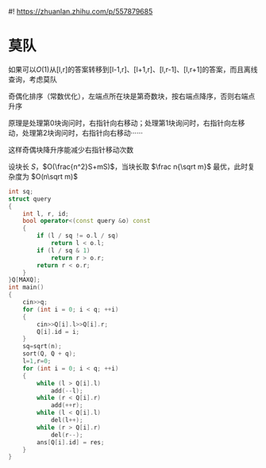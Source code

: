 #! https://zhuanlan.zhihu.com/p/557879685
# 莫队
如果可以$O(1)$从[l,r]的答案转移到[l-1,r]、[l+1,r]、[l,r-1]、[l,r+1]的答案，而且离线查询，考虑莫队

奇偶化排序（常数优化），左端点所在块是第奇数块，按右端点降序，否则右端点升序

原理是处理第0块询问时，右指针向右移动；处理第1块询问时，右指针向左移动，处理第2块询问时，右指针向右移动······

这样奇偶块降升序能减少右指针移动次数

设块长 $S$，$O(\frac{n^2}S+mS)$，当块长取 $\frac n{\sqrt m}$ 最优，此时复杂度为 $O(n\sqrt m)$
```cpp
int sq;
struct query
{
    int l, r, id;
    bool operator<(const query &o) const
    {
        if (l / sq != o.l / sq)
            return l < o.l;
        if (l / sq & 1)
            return r > o.r;
        return r < o.r;
    }
}Q[MAXQ];
int main()
{
    cin>>q;
    for (int i = 0; i < q; ++i)
    {
        cin>>Q[i].l>>Q[i].r;
        Q[i].id = i;
    }
    sq=sqrt(n);
    sort(Q, Q + q);
    l=1,r=0;
    for (int i = 0; i < q; ++i)
    {
        while (l > Q[i].l)
            add(--l);
        while (r < Q[i].r)
            add(++r);
        while (l < Q[i].l)
            del(l++);
        while (r > Q[i].r)
            del(r--);
        ans[Q[i].id] = res;
    }
}
```